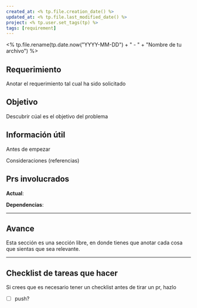 ```yaml
---
created_at: <% tp.file.creation_date() %>
updated_at: <% tp.file.last_modified_date() %>
project: <% tp.user.set_tags(tp) %>
tags: [requirement]
---
```


<% tp.file.rename(tp.date.now("YYYY-MM-DD") + " - " + "Nombre de tu archivo") %>

## Requerimiento

Anotar el requerimiento tal cual ha sido solicitado


## Objetivo

Descubrir cúal es el objetivo del problema


## Información útil

Antes de empezar

Consideraciones (referencias)

## Prs involucrados

**Actual**:

**Dependencias**:

---
## Avance

Esta sección es una sección libre, en donde tienes que anotar cada cosa que sientas que sea relevante.



---
## Checklist de tareas que hacer 

Si crees que es necesario tener un checklist antes de tirar un pr, hazlo

- [ ] push?